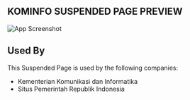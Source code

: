 ## KOMINFO SUSPENDED PAGE PREVIEW

![App Screenshot](https://suspend.domain.go.id)

## Used By

This Suspended Page is used by the following companies:

- Kementerian Komunikasi dan Informatika
- Situs Pemerintah Republik Indonesia 
